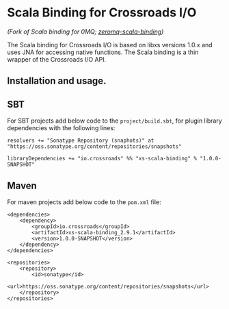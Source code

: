 Scala Binding for Crossroads I/O
================================
<i>(Fork of Scala binding for 0MQ; <a href="https://github.com/kro/zeromq-scala-binding">zeromq-scala-binding</a>)</i>

The Scala binding for Crossroads I/O is based on libxs versions 1.0.x and uses JNA for accessing native functions. 
The Scala binding is a thin wrapper of the Crossroads I/O API.


Installation and usage.
----------------------

SBT
---

For SBT projects add below code to the `project/build.sbt`, for plugin library dependencies with the following lines:

    resolvers += "Sonatype Repository (snaphots)" at "https://oss.sonatype.org/content/repositories/snapshots"
  
    libraryDependencies += "io.crossroads" %% "xs-scala-binding" % "1.0.0-SNAPSHOT"


Maven
---

For maven projects add below code to the `pom.xml` file:

	<dependencies>
		<dependency>
	   		<groupId>io.crossroads</groupId>
			<artifactId>xs-scala-binding_2.9.1</artifactId>
			<version>1.0.0-SNAPSHOT</version>
		</dependency>
	</dependencies>

	<repositories>
		<repository>
			<id>sonatype</id>
			<url>https://oss.sonatype.org/content/repositories/snapshots</url>
		</repository>
	</repositories>